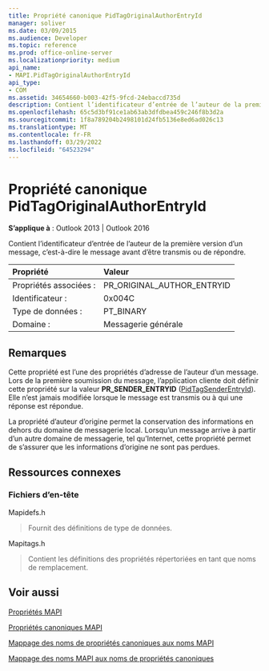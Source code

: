```yaml
---
title: Propriété canonique PidTagOriginalAuthorEntryId
manager: soliver
ms.date: 03/09/2015
ms.audience: Developer
ms.topic: reference
ms.prod: office-online-server
ms.localizationpriority: medium
api_name:
- MAPI.PidTagOriginalAuthorEntryId
api_type:
- COM
ms.assetid: 34654660-b003-42f5-9fcd-24ebaccd735d
description: Contient l’identificateur d’entrée de l’auteur de la première version d’un message, qui est le message avant d’être transmis ou auquel il a été répondu.
ms.openlocfilehash: 65c5d3bf91ce1ab63ab3dfdbea459c246f8b3d2a
ms.sourcegitcommit: 1f8a789204b2498101d24fb5136e8ed6ad026c13
ms.translationtype: MT
ms.contentlocale: fr-FR
ms.lasthandoff: 03/29/2022
ms.locfileid: "64523294"
---
```

# <a name="pidtagoriginalauthorentryid-canonical-property"></a>Propriété canonique PidTagOriginalAuthorEntryId

  
  
**S’applique à** : Outlook 2013 | Outlook 2016 
  
Contient l’identificateur d’entrée de l’auteur de la première version d’un message, c’est-à-dire le message avant d’être transmis ou de répondre.
  
|Propriété |Valeur |
|:-----|:-----|
|Propriétés associées :  <br/> |PR_ORIGINAL_AUTHOR_ENTRYID  <br/> |
|Identificateur :  <br/> |0x004C  <br/> |
|Type de données :  <br/> |PT_BINARY  <br/> |
|Domaine :  <br/> |Messagerie générale  <br/> |
   
## <a name="remarks"></a>Remarques

Cette propriété est l’une des propriétés d’adresse de l’auteur d’un message. Lors de la première soumission du message, l’application cliente doit définir cette propriété sur la valeur **PR_SENDER_ENTRYID** ([PidTagSenderEntryId](pidtagsenderentryid-canonical-property.md)). Elle n’est jamais modifiée lorsque le message est transmis ou à qui une réponse est répondue. 
  
La propriété d’auteur d’origine permet la conservation des informations en dehors du domaine de messagerie local. Lorsqu’un message arrive à partir d’un autre domaine de messagerie, tel qu’Internet, cette propriété permet de s’assurer que les informations d’origine ne sont pas perdues.
  
## <a name="related-resources"></a>Ressources connexes

### <a name="header-files"></a>Fichiers d’en-tête

Mapidefs.h
  
> Fournit des définitions de type de données.
    
Mapitags.h
  
> Contient les définitions des propriétés répertoriées en tant que noms de remplacement.
    
## <a name="see-also"></a>Voir aussi



[Propriétés MAPI](mapi-properties.md)
  
[Propriétés canoniques MAPI](mapi-canonical-properties.md)
  
[Mappage des noms de propriétés canoniques aux noms MAPI](mapping-canonical-property-names-to-mapi-names.md)
  
[Mappage des noms MAPI aux noms de propriétés canoniques](mapping-mapi-names-to-canonical-property-names.md)

